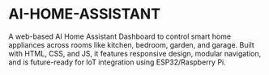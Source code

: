 # AI-HOME-ASSISTANT
A web-based AI Home Assistant Dashboard to control smart home appliances across rooms like kitchen, bedroom, garden, and garage. Built with HTML, CSS, and JS, it features responsive design, modular navigation, and is future-ready for IoT integration using ESP32/Raspberry Pi.
